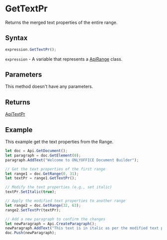 # GetTextPr

Returns the merged text properties of the entire range.

## Syntax

```javascript
expression.GetTextPr();
```

`expression` - A variable that represents a [ApiRange](../ApiRange.md) class.

## Parameters

This method doesn't have any parameters.

## Returns

[ApiTextPr](../../ApiTextPr/ApiTextPr.md)

## Example

This example get the text properties from the Range.

```javascript editor-docx
let doc = Api.GetDocument();
let paragraph = doc.GetElement(0);
paragraph.AddText("Welcome to ONLYOFFICE Document Builder");

// Get the text properties of the first range
let range1 = doc.GetRange(0, 31);
let textPr = range1.GetTextPr();

// Modify the text properties (e.g., set italic)
textPr.SetItalic(true);

// Apply the modified text properties to another range
let range2 = doc.GetRange(32, 63);
range2.SetTextPr(textPr);

// Add a new paragraph to confirm the changes
let newParagraph = Api.CreateParagraph();
newParagraph.AddText("This text is in italic as per the modified text properties.");
doc.Push(newParagraph);

```

